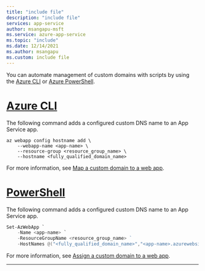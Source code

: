 ```yaml
---
title: "include file"
description: "include file"
services: app-service
author: msangapu-msft
ms.service: azure-app-service
ms.topic: "include"
ms.date: 12/14/2021
ms.author: msangapu
ms.custom: include file
---
```


You can automate management of custom domains with scripts by using the [Azure CLI](/cli/azure/install-azure-cli) or [Azure PowerShell](/powershell/azure/).

# [Azure CLI](#tab/azurecli)
The following command adds a configured custom DNS name to an App Service app.

```azurecli 
az webapp config hostname add \
    --webapp-name <app-name> \
    --resource-group <resource_group_name> \
    --hostname <fully_qualified_domain_name>
``` 

For more information, see [Map a custom domain to a web app](../articles/app-service/scripts/cli-configure-custom-domain.md).

# [PowerShell](#tab/powershell)

The following command adds a configured custom DNS name to an App Service app.

```powershell  
Set-AzWebApp `
    -Name <app-name> `
    -ResourceGroupName <resource_group_name> ` 
    -HostNames @("<fully_qualified_domain_name>","<app-name>.azurewebsites.net")
```

For more information, see [Assign a custom domain to a web app](../articles/app-service/scripts/powershell-configure-custom-domain.md).

-----
